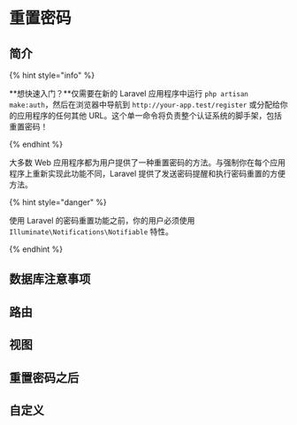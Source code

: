 # 重置密码

## 简介

{% hint style="info" %}

**想快速入门？**仅需要在新的 Laravel 应用程序中运行 `php artisan make:auth`，然后在浏览器中导航到 `http://your-app.test/register` 或分配给你的应用程序的任何其他 URL。这个单一命令将负责整个认证系统的脚手架，包括重置密码！

{% endhint %}

大多数 Web 应用程序都为用户提供了一种重置密码的方法。与强制你在每个应用程序上重新实现此功能不同，Laravel 提供了发送密码提醒和执行密码重置的方便方法。

{% hint style="danger" %}

使用 Laravel 的密码重置功能之前，你的用户必须使用 `Illuminate\Notifications\Notifiable` 特性。

{% endhint %}

## 数据库注意事项

## 路由

## 视图

## 重置密码之后

## 自定义
